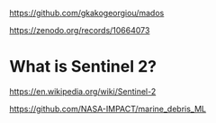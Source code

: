 https://github.com/gkakogeorgiou/mados

https://zenodo.org/records/10664073

# What is Sentinel 2? 
https://en.wikipedia.org/wiki/Sentinel-2

https://github.com/NASA-IMPACT/marine_debris_ML

